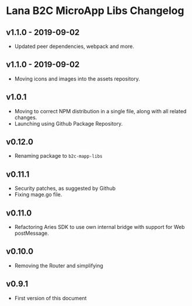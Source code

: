 # Lana B2C MicroApp Libs Changelog

## v1.1.0 - 2019-09-02

 - Updated peer dependencies, webpack and more.

## v1.1.0 - 2019-09-02

 - Moving icons and images into the assets repository.

## v1.0.1

 - Moving to correct NPM distribution in a single file, along with all related changes.
 - Launching using Github Package Repository.

## v0.12.0

 - Renaming package to `b2c-mapp-libs`

## v0.11.1

 - Security patches, as suggested by Github
 - Fixing mage.go file.

## v0.11.0

 - Refactoring Aries SDK to use own internal bridge with support for Web postMessage.

## v0.10.0

 - Removing the Router and simplifying

## v0.9.1

 - First version of this document

